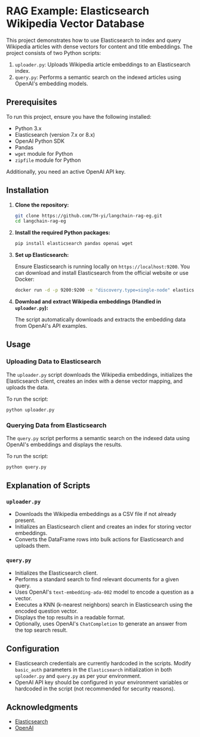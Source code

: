 
# RAG Example: Elasticsearch Wikipedia Vector Database 

This project demonstrates how to use Elasticsearch to index and query Wikipedia articles with dense vectors for content and title embeddings. The project consists of two Python scripts:

1. `uploader.py`: Uploads Wikipedia article embeddings to an Elasticsearch index.
2. `query.py`: Performs a semantic search on the indexed articles using OpenAI's embedding models.

## Prerequisites

To run this project, ensure you have the following installed:

- Python 3.x
- Elasticsearch (version 7.x or 8.x)
- OpenAI Python SDK
- Pandas
- `wget` module for Python
- `zipfile` module for Python

Additionally, you need an active OpenAI API key.

## Installation

1. **Clone the repository:**

   ```bash
   git clone https://github.com/TH-yi/langchain-rag-eg.git
   cd langchain-rag-eg
   ```

2. **Install the required Python packages:**

   ```bash
   pip install elasticsearch pandas openai wget
   ```

3. **Set up Elasticsearch:**

   Ensure Elasticsearch is running locally on `https://localhost:9200`. You can download and install Elasticsearch from the official website or use Docker:

   ```bash
   docker run -d -p 9200:9200 -e "discovery.type=single-node" elasticsearch:7.x
   ```

4. **Download and extract Wikipedia embeddings (Handled in `uploader.py`):**

   The script automatically downloads and extracts the embedding data from OpenAI's API examples.

## Usage

### Uploading Data to Elasticsearch

The `uploader.py` script downloads the Wikipedia embeddings, initializes the Elasticsearch client, creates an index with a dense vector mapping, and uploads the data.

To run the script:

```bash
python uploader.py
```

### Querying Data from Elasticsearch

The `query.py` script performs a semantic search on the indexed data using OpenAI's embeddings and displays the results.

To run the script:

```bash
python query.py
```

## Explanation of Scripts

### `uploader.py`

- Downloads the Wikipedia embeddings as a CSV file if not already present.
- Initializes an Elasticsearch client and creates an index for storing vector embeddings.
- Converts the DataFrame rows into bulk actions for Elasticsearch and uploads them.

### `query.py`

- Initializes the Elasticsearch client.
- Performs a standard search to find relevant documents for a given query.
- Uses OpenAI's `text-embedding-ada-002` model to encode a question as a vector.
- Executes a KNN (k-nearest neighbors) search in Elasticsearch using the encoded question vector.
- Displays the top results in a readable format.
- Optionally, uses OpenAI's `ChatCompletion` to generate an answer from the top search result.

## Configuration

- Elasticsearch credentials are currently hardcoded in the scripts. Modify `basic_auth` parameters in the `Elasticsearch` initialization in both `uploader.py` and `query.py` as per your environment.
- OpenAI API key should be configured in your environment variables or hardcoded in the script (not recommended for security reasons).

## Acknowledgments

- [Elasticsearch](https://www.elastic.co/)
- [OpenAI](https://openai.com/)
